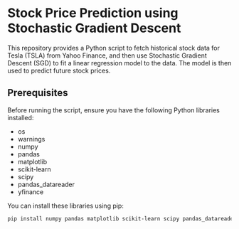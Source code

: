 # Stock Price Prediction using Stochastic Gradient Descent

This repository provides a Python script to fetch historical stock data for Tesla (TSLA) from Yahoo Finance, and then use Stochastic Gradient Descent (SGD) to fit a linear regression model to the data. The model is then used to predict future stock prices.

## Prerequisites

Before running the script, ensure you have the following Python libraries installed:

- os
- warnings
- numpy
- pandas
- matplotlib
- scikit-learn
- scipy
- pandas_datareader
- yfinance

You can install these libraries using pip:

```bash
pip install numpy pandas matplotlib scikit-learn scipy pandas_datareader yfinance

